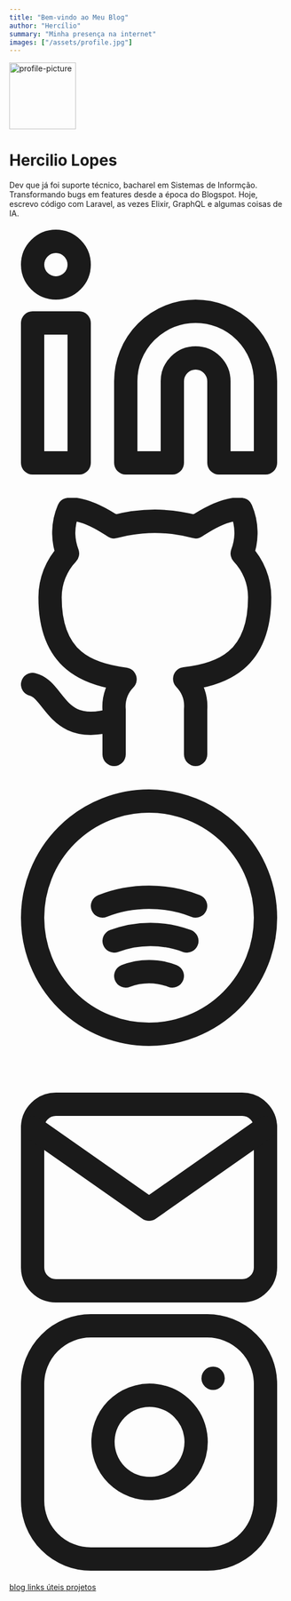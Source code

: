 ```yaml
---
title: "Bem-vindo ao Meu Blog"
author: "Hercílio"
summary: "Minha presença na internet"
images: ["/assets/profile.jpg"]
---
```

<div class=profile>
    <div class=profile_inner><img draggable=false src="/assets/profile.jpg" alt=profile-picture title=profile-picture height=120 width=120>
        <h1>Hercilio Lopes</h1>
        <span>Dev que já foi suporte técnico, bacharel em Sistemas de Informção. Transformando bugs em features desde a época do Blogspot. Hoje, escrevo código com Laravel, as vezes Elixir, GraphQL e algumas coisas de IA.</span>
        <div class=social-icons>
            <a href=https://www.linkedin.com/in/hercilioln/ target=_blank rel="noopener noreferrer me" title=Linkedin>
                <svg xmlns="http://www.w3.org/2000/svg" viewBox="0 0 24 24" fill="none" stroke="currentColor" stroke-width="2" stroke-linecap="round" stroke-linejoin="round">
                <path d="M16 8a6 6 0 0 1 6 6v7h-4v-7a2 2 0 0 0-4 0v7h-4v-7a6 6 0 0 1 6-6z"/>
                <rect x="2" y="9" width="4" height="12"/>
                <circle cx="4" cy="4" r="2"/>
                </svg>
            </a>
            <a href=https://github.com/hercilioln target=_blank rel="noopener noreferrer me" title=Github>
                <svg xmlns="http://www.w3.org/2000/svg" viewBox="0 0 24 24" fill="none" stroke="currentColor" stroke-width="2" stroke-linecap="round" stroke-linejoin="round">
                <path d="M9 19c-5 1.5-5-2.5-7-3m14 6v-3.87a3.37 3.37 0 0 0-.94-2.61c3.14-.35 6.44-1.54 6.44-7
                    A5.44 5.44 0 0 0 20 4.77a5.07 5.07 0 0 0-.09-3.77S18.73.65 16 2.48a13.38 13.38 0 0 0-7 0
                    C6.27.65 5.09 1 5.09 1A5.07 5.07 0 0 0 5 4.77a5.44 5.44 0 0 0-1.5 3.78c0 5.42 3.3 6.61 
                    6.44 7a3.37 3.37 0 0 0-.94 2.61V22"/>
                </svg>
            </a>
            <a href=https://open.spotify.com/user/12171626066?si=s97TWaEPT7mXLUFwUiBUHA target=_blank rel="noopener noreferrer me" title=Leetcode>
                <svg xmlns="http://www.w3.org/2000/svg" viewBox="0 0 24 24" fill="none" stroke="currentColor" stroke-width="2" stroke-linecap="round" stroke-linejoin="round">
                <circle cx="12" cy="12" r="10" />
                <path d="M8 11c2.5-1 5.5-1 8 0" />
                <path d="M9 14c2-0.75 4.25-0.75 6.25 0" />
                <path d="M10 17c1.25-0.5 2.75-0.5 4 0" />
                </svg>
            </a>
            <a href=mailto:contato@hercilio.me target=_blank rel="noopener noreferrer me" title=Email>
                <svg viewBox="0 0 24 21" fill="none" stroke="currentcolor" stroke-width="2" stroke-linecap="round" stroke-linejoin="round">
                    <path d="M4 4h16c1.1.0 2 .9 2 2v12c0 1.1-.9 2-2 2H4c-1.1.0-2-.9-2-2V6c0-1.1.9-2 2-2z" />
                    <polyline points="22,6 12,13 2,6" />
                </svg>
            </a>
            <a href=https://www.instagram.com/hercilio.png/ target=_blank rel="noopener noreferrer me" title=Instagram>
                <svg viewBox="0 0 24 24" fill="none" stroke="currentcolor" stroke-width="2" stroke-linecap="round" stroke-linejoin="round">
                    <rect x="2" y="2" width="20" height="20" rx="5" ry="5" />
                    <path d="M16 11.37A4 4 0 1112.63 8 4 4 0 0116 11.37z" />
                    <line x1="17.5" y1="6.5" x2="17.5" y2="6.5" />
                </svg>
            </a>
        </div>
        <div class=buttons>
        <a class=button href=/posts rel=noopener title=blogs><span class=button-inner>blog </span></a>
        <a class=button href=/links rel=noopener title=tools><span class=button-inner>links úteis </span></a>
        <a class=button href=/projects rel=noopener title=resume><span class=button-inner>projetos</span></a></div>
    </div>
</div>
</div>

